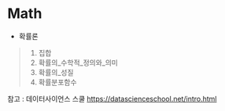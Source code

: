 # Math

* 확률론
> 1) 집합
> 2) 확률의_수학적_정의와_의미
> 3) 확률의_성질
> 4) 확률분포함수

참고 : 데이터사이언스 스쿨 https://datascienceschool.net/intro.html

